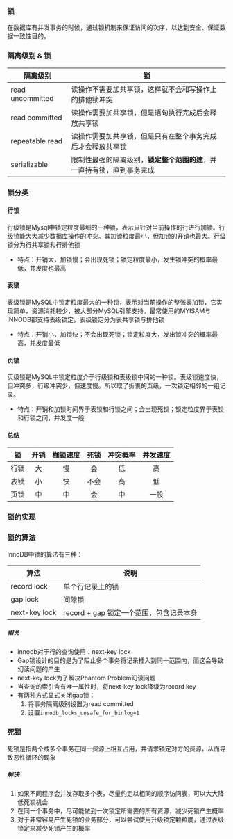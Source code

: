### 锁

在数据库有并发事务的时候，通过锁机制来保证访问的次序，以达到安全、保证数据一致性目的。

### 隔离级别 & 锁

| 隔离级别         | 锁                                                           |
| ---------------- | ------------------------------------------------------------ |
| read uncommitted | 读操作不需要加共享锁，这样就不会和写操作上的排他锁冲突       |
| read committed   | 读操作需要加共享锁，但是语句执行完成后会释放共享锁           |
| repeatable read  | 读操作需要加共享锁，但是只有在整个事务完成后才会释放共享锁   |
| serializable     | 限制性最强的隔离级别，__锁定整个范围的建__，并一直持有锁，直到事务完成 |

### 锁分类

#### 行锁

行级锁是Mysql中锁定粒度最细的一种锁，表示只针对当前操作的行进行加锁。行级锁能大大减少数据库操作的冲突。其加锁粒度最小，但加锁的开销也最大。行级锁分为行共享锁和行排他锁

-   特点：开销大，加锁慢；会出现死锁；锁定粒度最小，发生锁冲突的概率最低，并发度也最高

#### 表锁

表级锁是MySQL中锁定粒度最大的一种锁，表示对当前操作的整张表加锁，它实现简单，资源消耗较少，被大部分MySQL引擎支持。最常使用的MYISAM与INNODB都支持表级锁定。表级锁定分为表共享锁与排他锁

-   特点：开销小，加锁快；不会出现死锁；锁定粒度大，发出锁冲突的概率最高，并发度最低

#### 页锁

页级锁是MySQL中锁定粒度介于行级锁和表级锁中间的一种锁。表级锁速度快，但冲突多，行级冲突少，但速度慢。所以取了折衷的页级，一次锁定相邻的一组记录。

-   特点：开销和加锁时间界于表锁和行锁之间；会出现死锁；锁定粒度界于表锁和行锁之间，并发度一般

#### 总结

| 锁   | 开销 | 枷锁速度 | 死锁 | 冲突概率 | 并发速度 |
| ---- | :--: | :------: | :--: | :------: | :------: |
| 行锁 |  大  |    慢    |  会  |    低    |    高    |
| 表锁 |  小  |    快    | 不会 |    高    |    低    |
| 页锁 |  中  |    中    |  会  |    中    |   一般   |

### 锁的实现

### 锁的算法

InnoDB中锁的算法有三种：

| 算法          | 说明                                    |
| ------------- | --------------------------------------- |
| record lock   | 单个行记录上的锁                        |
| gap lock      | 间隙锁                                  |
| next-key lock | record + gap 锁定一个范围，包含记录本身 |

##### 相关

- innodb对于行的查询使用：next-key lock
- Gap锁设计的目的是为了阻止多个事务将记录插入到同一范围内，而这会导致幻读问题的产生
- next-key lock为了解决Phantom Problem幻读问题
- 当查询的索引含有唯一属性时，将next-key lock降级为record key
- 有两种方式显式关闭gap锁：
    1. 将事务隔离级别设置为read committed
    2. 设置`innodb_locks_unsafe_for_binlog=1`

### 死锁

死锁是指两个或多个事务在同一资源上相互占用，并请求锁定对方的资源，从而导致恶性循环的现象

##### 解决

1. 如果不同程序会并发存取多个表，尽量约定以相同的顺序访问表，可以大大降低死锁机会
2. 在同一个事务中，尽可能做到一次锁定所需要的所有资源，减少死锁产生概率
3. 对于非常容易产生死锁的业务部分，可以尝试使用升级锁定颗粒度，通过表级锁定来减少死锁产生的概率